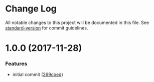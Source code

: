 # Change Log

All notable changes to this project will be documented in this file. See [standard-version](https://github.com/conventional-changelog/standard-version) for commit guidelines.

<a name="1.0.0"></a>
# 1.0.0 (2017-11-28)


### Features

* initial commit ([269cbed](https://github.com/nwronski/eslint-config-rules/commit/269cbed))
